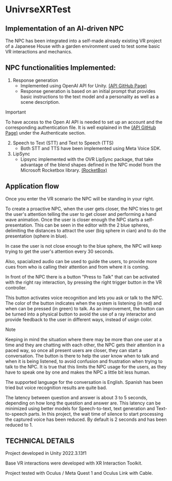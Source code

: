 # UnivrseXRTest

## Implementation of an AI-driven NPC 
 The NPC has been integrated into a self-made already existing VR project of a Japanese House with a garden environment used to test some basic VR interactions and mechanics. 
## NPC functionalities Implemented: 
1. Response generation
   - Implemented using OpenAI API for Unity. [(API GitHub Page)](https://github.com/hexthedev/OpenAi-Api-Unity/)
   - Response generation is based on an initial prompt that provides basic instructions to the text model and a personality as well as a scene description. 
> [!IMPORTANT]
> To have access to the Open AI API is needed to set up an account and the corresponding authentication file. It is well explained in the  [(API GitHub Page)](https://github.com/hexthedev/OpenAi-Api-Unity/) under the Authenticate section.
2. Speech to Text (STT) and Text to Speech (TTS)
   - Both STT and TTS have been implemented using Meta Voice SDK.
3. LipSync
   - Lipsync implemented with the OVR LipSync package, that take advantage of the blend shapes defined in the NPC model from the Microsoft Rocketbox library.  [(RocketBox)](https://github.com/microsoft/Microsoft-Rocketbox) 
## Application flow
 Once you enter the VR scenario the NPC will be standing in your right. 
 
 To create a proactive NPC, when the user gets closer, the NPC tries to get the user's attention telling the user to get closer and performing a hand wave animation. Once the user is closer enough the NPC starts a self-presentation. 
 This can be seen in the editor with the 2 blue spheres, delimiting the distances to attract the user (big sphere in cian) and to do the presentation (sphere in blue). 

 In case the user is not close enough to the blue sphere, the NPC will keep trying to get the user's attention every 30 seconds. 

 Also, spacialized audio can be used to guide the users, to provide more cues from who is calling their attention and from where it is coming. 

 In front of the NPC there is a button "Press to Talk" that can be activated with the right ray interaction, by pressing the right trigger button in the VR controller. 

 This button activates voice recognition and lets you ask or talk to the NPC. The color of the button indicates when the system is listening (in red) and when can be pressed (in green) to talk.
 As an improvement, the button can be turned into a physical button to avoid the use of a ray interactor and provide feedback to the user in different ways, instead of usign color. 

 > [!NOTE]
 > Keeping in mind the situation where there may be more than one user at a time and they are chatting with each other, the NPC gets their attention in a paced way, so once all present users are closer, they can start a conversation.
 > The button is there to help the user know when to talk and when it is being listened, to avoid confusion and frustration when trying to talk to the NPC. It is true that this limits the NPC usage for the users, as they have to speak one by one and makes the NPC a little bit less human. 

 The supported language for the conversation is English. Spanish has been tried but voice recognition results are quite bad. 

 The latency between question and answer is about 3 to 5 seconds, depending on how long the question and answer are. This latency can be minimized using better models for Speech-to-text, text generation and Text-to-speech parts. 
 In this project, the wait time of silence to start processing the captured voice has been reduced. By default is 2 seconds and has been reduced to 1. 
 
 ## TECHNICAL DETAILS
 Project developed in Unity 2022.3.13f1
 
 Base VR interactions were developed with XR Interaction Toolkit. 
 
 Project tested with Oculus / Meta Quest 1 and Oculus Link with Cable. 
